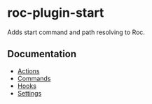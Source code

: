 # roc-plugin-start
Adds start command and path resolving to Roc.

## Documentation
- [Actions](/packages/roc-plugin-start/docs/Actions.md)
- [Commands](/packages/roc-plugin-start/docs/Commands.md)
- [Hooks](/packages/roc-plugin-start/docs/Hooks.md)
- [Settings](/packages/roc-plugin-start/docs/Settings.md)
